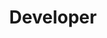 ---
name: Niksa Janjic
id: niksa-janjic
numberId: 5
title: Developer
bio: Niksa is a JavaScript developer giving life to modern single page web applications, and slowly figuring out a way to do the same for mobile.
areas:
contact: { email: niksa, linkedin: https://hr.linkedin.com/in/niksa-janjic-251b50a3, github: https://github.com/niksajanjic }
---